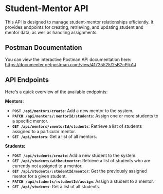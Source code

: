 # Student-Mentor API

This API is designed to manage student-mentor relationships efficiently. It provides endpoints for creating, retrieving, and updating student and mentor data, as well as handling assignments.

## Postman Documentation

You can view the interactive Postman API documentation here: https://documenter.getpostman.com/view/41735525/2sB2cPjkAJ

## API Endpoints

Here's a quick overview of the available endpoints:

**Mentors:**

* **`POST /api/mentors/create`**: Add a new mentor to the system.
* **`PATCH /api/mentors/:mentorId/students`**: Assign one or more students to a specific mentor.
* **`GET /api/mentors/:mentorId/students`**: Retrieve a list of students assigned to a particular mentor.
* **`GET /api/mentors`**: Get a list of all mentors.

**Students:**

* **`POST /api/students/create`**: Add a new student to the system.
* **`GET /api/students/withoutmentor`**: Retrieve a list of students who are currently not assigned to a mentor.
* **`GET /api/students/:studentId/mentor`**: Get the previously assigned mentor for a given student.
* **`PATCH /api/students/:studentId/assign`**: Assign a student to a mentor.
* **`GET /api/students`**: Get a list of all students.


